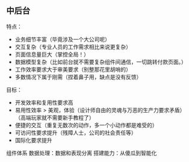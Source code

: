 ## 中后台

特点：

- 业务细节丰富（毕竟涉及一个大公司呢）
- 交互复杂（专业人员的工作需求相比来说更复杂）
- 页面信息量巨大（掌控全局！）
- 数据模型复杂（比如前台就不需要复杂组件间通信，一切跳转付款页面。）
- 工作效率要求大于审美要求（别整那花里胡哨的）
- 多数情况下属于刚需（捏着鼻子用，缺点是没有反馈）

目标：

- 开发效率和复用性要求高
- 易用性效率 > 美观，体验（设计师自由的灵魂与万恶的生产力要求矛盾）
（高端玩家就不需要新手教程了）
- 便捷的交互（重复无数次的动作，多一个小动作都是难受的）
- 可访问性要求提升（残障人士，公司的社会责任等）
- 国际化要求提升

组件体系
数据处理：数据和表现分离
搭建能力：从傻瓜到智能化